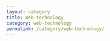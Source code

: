 ```yaml
---
layout: category
title: Web-technology
category: web-technology
permalink: /category/web-technology/
---
```

